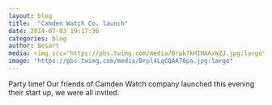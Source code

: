 ```yaml
---
layout: blog
title:  "Camden Watch Co. launch"
date: 2014-07-03 19:17:36
categories: blog
author: Besart
media: <img src="https://pbs.twimg.com/media/Brpk7kHIMAAxWZJ.jpg:large">
image: "https://pbs.twimg.com/media/Brpl4LqCQAA78pa.jpg:large"
---
```


Party time! Our friends of Camden Watch company launched this evening their start up, we were all invited.
